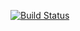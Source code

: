 [![Build Status](https://app.travis-ci.com/pejoccy/logic_gate_simulator.svg?token=xHqenLqVs1aQsgvpzxkV&branch=main)](https://app.travis-ci.com/pejoccy/logic_gate_simulator)